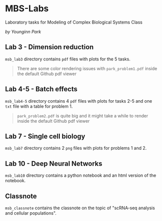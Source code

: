 # MBS-Labs
 Laboratory tasks for Modeling of Complex Biological Systems Class

*by Younginn Park*

## Lab 3 - Dimension reduction

`msb_lab3` directory contains `pdf` files with plots for the 5 tasks.

>There are some color rendering issues with `park_problem1.pdf` inside the default Github pdf viewer

## Lab 4-5 - Batch effects

`msb_lab4-5` directory contains 4 `pdf` files with plots for tasks 2-5 and one `txt` file with a table for problem 1.

>`park_problem2.pdf` is quite big and it might take a while to render inside the default Github pdf viewer

## Lab 7 - Single cell biology

`msb_lab7` directory contains 2 `png` files with plots for problems 1 and 2.

## Lab 10 - Deep Neural Networks

`msb_lab10` directory contains a python notebook and an html version of the notebook.

## Classnote

`msb_classnote` contains the classnote on the topic of "scRNA-seq analysis and cellular populations".
